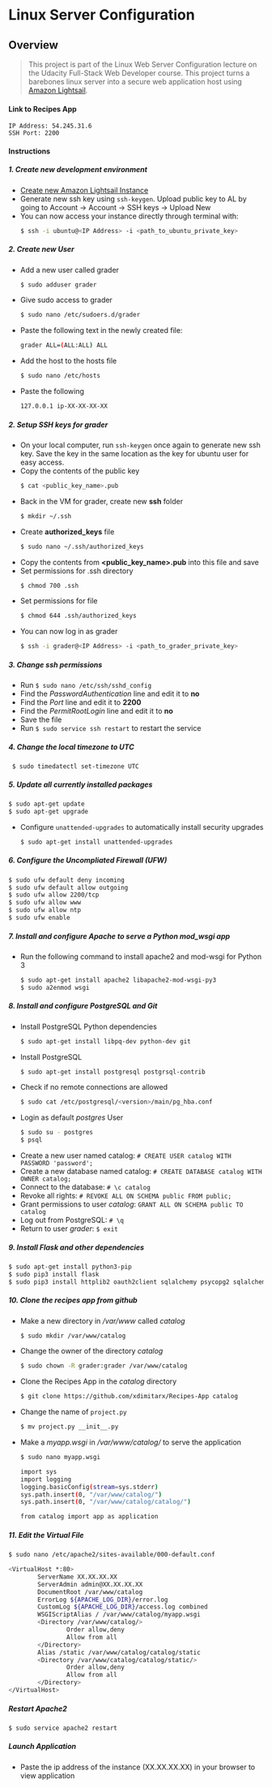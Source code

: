 # Linux Server Configuration

## Overview
> This project is part of the Linux Web Server Configuration lecture on the Udacity Full-Stack Web Developer course. This project turns a barebones linux server into a secure web application host using [Amazon Lightsail](https://amazonlightsail.com/). 

#### Link to Recipes App
```
IP Address: 54.245.31.6
SSH Port: 2200
```

#### Instructions
##### 1. Create new development environment
* [Create new Amazon Lightsail Instance](https://cloudacademy.com/blog/how-to-set-up-your-first-amazon-lightsail/)
* Generate new ssh key using `ssh-keygen`. Upload public key to AL by going to Account -> Account -> SSH keys -> Upload New
* You can now access your instance directly through terminal with:
    ```sh
    $ ssh -i ubuntu@<IP Address> -i <path_to_ubuntu_private_key>
    ```

##### 2. Create new User
* Add a new user called grader 
    ```sh
    $ sudo adduser grader
    ```
* Give sudo access to grader
    ```sh
    $ sudo nano /etc/sudoers.d/grader
    ```
* Paste the following text in the newly created file:
    ```sh
    grader ALL=(ALL:ALL) ALL
    ```
* Add the host to the hosts file
    ```sh
    $ sudo nano /etc/hosts
    ```
* Paste the following
    ```sh
    127.0.0.1 ip-XX-XX-XX-XX
    ```
##### 2. Setup SSH keys for grader
* On your local computer, run `ssh-keygen` once again to generate new ssh key. Save the key in the same location as the key for ubuntu user for easy access.
* Copy the contents of the public key
    ```sh
    $ cat <public_key_name>.pub
    ```
* Back in the VM for grader, create new **ssh** folder 
    ```sh
    $ mkdir ~/.ssh
    ```
* Create **authorized_keys** file
    ```sh
    $ sudo nano ~/.ssh/authorized_keys
    ```
* Copy the contents from **<public_key_name>.pub** into this file and save
* Set permissions for .ssh directory
    ```sh
    $ chmod 700 .ssh
    ```
* Set permissions for file
    ```sh
    $ chmod 644 .ssh/authorized_keys
    ```
*  You can now log in as grader 
    ```sh
    $ ssh -i grader@<IP Address> -i <path_to_grader_private_key>
    ```
##### 3. Change ssh permissions
* Run `$ sudo nano /etc/ssh/sshd_config`
* Find the *PasswordAuthentication* line and edit it to **no**
* Find the *Port* line and edit it to **2200**
* Find the *PermitRootLogin* line and edit it to **no**
* Save the file
* Run `$ sudo service ssh restart` to restart the service
##### 4. Change the local timezone to UTC

` $ sudo timedatectl set-timezone UTC`
 
##### 5. Update all currently installed packages
```sh
$ sudo apt-get update
$ sudo apt-get upgrade
```
* Configure `unattended-upgrades` to automatically install security upgrades
    ```sh
    $ sudo apt-get install unattended-upgrades
    ```

    
##### 6. Configure the Uncompliated Firewall (UFW)
```sh
$ sudo ufw default deny incoming
$ sudo ufw default allow outgoing
$ sudo ufw allow 2200/tcp
$ sudo ufw allow www
$ sudo ufw allow ntp
$ sudo ufw enable
```
##### 7. Install and configure Apache to serve a Python mod_wsgi app
* Run the following command to install apache2 and mod-wsgi for Python 3
    ```sh
    $ sudo apt-get install apache2 libapache2-mod-wsgi-py3
    $ sudo a2enmod wsgi
    ```
##### 8. Install and configure PostgreSQL and Git
* Install PostgreSQL Python dependencies 
    ```sh
    $ sudo apt-get install libpq-dev python-dev git
    ```
* Install PostgreSQL 
    ```sh
    $ sudo apt-get install postgresql postgrsql-contrib
    ```
* Check if no remote connections are allowed
    ```sh
    $ sudo cat /etc/postgresql/<version>/main/pg_hba.conf
    ```
* Login as default *postgres* User 
    ```sh
    $ sudo su - postgres
    $ psql
    ```
* Create a new user named catalog: `# CREATE USER catalog WITH PASSWORD 'password';`
* Create a new database named catalog: `# CREATE DATABASE catalog WITH OWNER catalog;`
* Connect to the database: `# \c catalog`
* Revoke all rights: `# REVOKE ALL ON SCHEMA public FROM public;`
* Grant permissions to user *catalog*: `GRANT ALL ON SCHEMA public TO catalog`
* Log out from PostgreSQL: `# \q`
* Return to user *grader*: `$ exit`

##### 9. Install Flask and other dependencies
```sh
$ sudo apt-get install python3-pip
$ sudo pip3 install flask
$ sudo pip3 install httplib2 oauth2client sqlalchemy psycopg2 sqlalchemy_utils
```

##### 10. Clone the recipes app from github
* Make a new directory in */var/www* called *catalog*
    ```sh
    $ sudo mkdir /var/www/catalog
    ```
* Change the owner of the directory *catalog*
    ```sh
    $ sudo chown -R grader:grader /var/www/catalog
    ```
* Clone the Recipes App in the *catalog* directory
    ```sh
    $ git clone https://github.com/xdimitarx/Recipes-App catalog
    ```
* Change the name of `project.py`
    ```sh
    $ mv project.py __init__.py
    ```

* Make a *myapp.wsgi* in */var/www/catalog/* to serve the application
    ```sh
    $ sudo nano myapp.wsgi
    ```
    ```sh
    import sys
    import logging
    logging.basicConfig(stream=sys.stderr)
    sys.path.insert(0, "/var/www/catalog/")
    sys.path.insert(0, "/var/www/catalog/catalog/")

    from catalog import app as application
    ```

##### 11. Edit the Virtual File
```sh
$ sudo nano /etc/apache2/sites-available/000-default.conf
```
```sh
<VirtualHost *:80>
        ServerName XX.XX.XX.XX
        ServerAdmin admin@XX.XX.XX.XX
        DocumentRoot /var/www/catalog
        ErrorLog ${APACHE_LOG_DIR}/error.log
        CustomLog ${APACHE_LOG_DIR}/access.log combined
        WSGIScriptAlias / /var/www/catalog/myapp.wsgi
        <Directory /var/www/catalog/>
                Order allow,deny
                Allow from all
        </Directory>
        Alias /static /var/www/catalog/catalog/static
        <Directory /var/www/catalog/catalog/static/>
                Order allow,deny
                Allow from all
        </Directory>
</VirtualHost>
```

##### Restart Apache2
```sh
$ sudo service apache2 restart
```

##### Launch Application
* Paste the ip address of the instance (XX.XX.XX.XX) in your browser to view application

